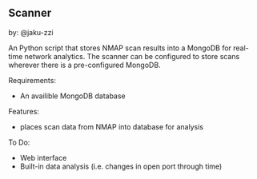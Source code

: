 Scanner
---
by: @jaku-zzi

An Python script that stores NMAP scan results into a MongoDB for real-time network analytics.
The scanner can be configured to store scans wherever there is a pre-configured MongoDB.

Requirements:
- An availible MongoDB database

Features:
-  places scan data from NMAP into database for analysis

To Do: 
- Web interface
- Built-in data analysis (i.e. changes in open port through time)
